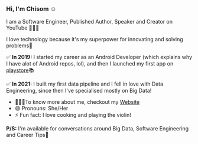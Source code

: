 ### Hi, I'm Chisom :relaxed:

I am a Software Engineer, Published Author, Speaker and Creator on YouTube 👩🏽‍💻

I love technology because it's my superpower for innovating and solving problems🚀

✅ **In 2019:**
I started my career as an Android Developer (which explains why I have alot of Android repos, lol), and then I launched my first app on [playstore](https://play.google.com/store/apps/details?id=com.chisom.igboamaka)📚

✅ **In 2021:**
I built my first data pipeline and I fell in love with Data Engineering, since then I've specialised mostly on Big Data!

- 👩🏽‍💻To know more about me, checkout my [Website](https://www.chisomnwokwu.com/)
- 😄 Pronouns: She/Her
- ⚡ Fun fact: I love cooking and playing the violin!

**P/S:** I'm available for conversations around Big Data, Software Engineering and Career Tips🎤

